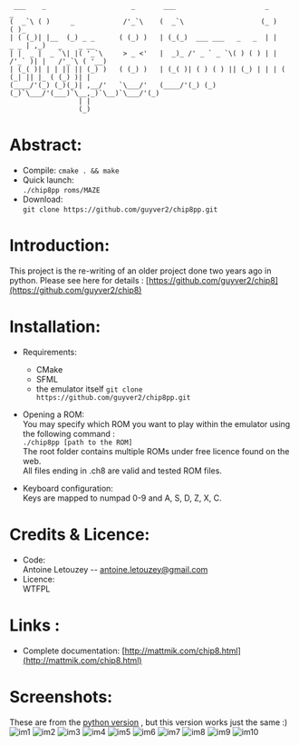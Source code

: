 
     ___    _                     _       ___                      _           _                
    (  _`\ ( )     _            /'_`\    (  _`\                   (_ )        ( )_              
    | ( (_)| |__  (_) _ _      ( (_) )   | (_(_)  ___ ___   _   _  | |    _ _ | ,_)   _    _ __ 
    | |  _ |  _ `\| |( '_`\     > _ <'   |  _)_ /' _ ` _ `\( ) ( ) | |  /'_` )| |   /'_`\ ( '__) 
    | (_( )| | | || || (_) )   ( (_) )   | (_( )| ( ) ( ) || (_) | | | ( (_| || |_ ( (_) )| |   
    (____/'(_) (_)(_)| ,__/'   `\___/'   (____/'(_) (_) (_)`\___/'(___)`\__,_)`\__)`\___/'(_)   
                     | |                                                                        
                     (_)                                                                        
                                                                                            
                                                                                           


# Abstract:  

- Compile:
	`cmake . && make`
- Quick launch:  
	`./chip8pp roms/MAZE`  
- Download:  
	`git clone https://github.com/guyver2/chip8pp.git`  



# Introduction:  

This project is the re-writing of an older project done two years ago in python.
Please see here for details : [https://github.com/guyver2/chip8](https://github.com/guyver2/chip8) 


# Installation:   

- Requirements:  
	* CMake
	* SFML
	* the emulator itself
	`git clone https://github.com/guyver2/chip8pp.git`

- Opening a ROM:  
	You may specify which ROM you want to play within the emulator using the following command :  
	`./chip8pp [path to the ROM]`  
	The root folder contains multiple ROMs under free licence found on the web.  
	All files ending in .ch8 are valid and tested ROM files.  

- Keyboard configuration:  
	Keys are mapped to numpad 0-9 and A, S, D, Z, X, C.



# Credits & Licence:  

- Code:   
	Antoine Letouzey -- [antoine.letouzey@gmail.com](antoine.letouzey@gmail.com)
- Licence:   
	WTFPL



# Links :

- Complete documentation: [http://mattmik.com/chip8.html](http://mattmik.com/chip8.html)


# Screenshots:  
These are from the [python version](https://github.com/guyver2/chip8) , but this version works just the same :)
![im1](http://sxbn.org/~antoine/git/chip8/screenshots/chip8_00.jpg)
![im2](http://sxbn.org/~antoine/git/chip8/screenshots/chip8_01.jpg)
![im3](http://sxbn.org/~antoine/git/chip8/screenshots/chip8_02.jpg)
![im4](http://sxbn.org/~antoine/git/chip8/screenshots/chip8_03.jpg)
![im5](http://sxbn.org/~antoine/git/chip8/screenshots/chip8_04.jpg)
![im6](http://sxbn.org/~antoine/git/chip8/screenshots/chip8_05.jpg)
![im7](http://sxbn.org/~antoine/git/chip8/screenshots/chip8_06.jpg)
![im8](http://sxbn.org/~antoine/git/chip8/screenshots/chip8_07.jpg)
![im9](http://sxbn.org/~antoine/git/chip8/screenshots/chip8_08.jpg)
![im10](http://sxbn.org/~antoine/git/chip8/screenshots/chip8_09.jpg)
